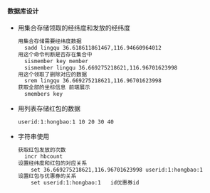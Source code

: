 #### 数据库设计

* 用集合存储领取的经纬度和发放的经纬度

  ```html
  用集合存储需要经纬度数据
    sadd lingqu 36.618611861467,116.94660964012
  用这个命令判断是否存在集合中
    sismember key member
    sismember lingqu 36.669275218621,116.96701623998
  用这个领取了删除对应的数据
    srem lingqu 36.669275218621,116.96701623998
  获取全部的坐标信息 前端展示
    smembers key
  ```

* 用列表存储红包的数据

  ```html
  userid:1:hongbao:1 10 20 30 40
  ```

* 字符串使用

  ```html
  获取红包发放的次数
  	incr hbcount
  设置经纬度和红包的对应关系
      set 36.669275218621,116.96701623998 userid:1:hongbao:1
  设置红包与优惠券的关系
      set userid:1:hongbao:1   id优惠券id
  ```
  ​

  ​
